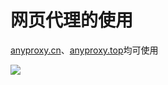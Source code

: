 # 网页代理的使用

[anyproxy.cn](https://www.anyproxy.cn/)、[anyproxy.top](https://www.anyproxy.top/)均可使用

![](https://raw.githubusercontent.com/loremwalker/fq-book/master/docs/images/123.gif)

